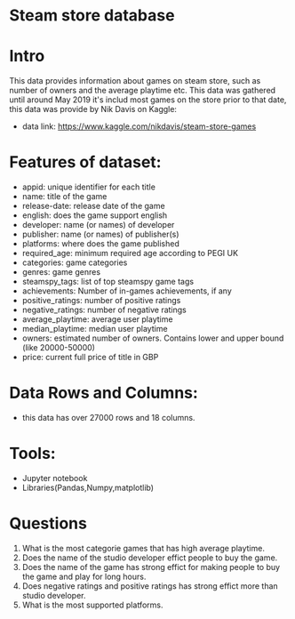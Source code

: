 # Steam store database
# Intro
This data provides information about games on steam store, such as number of owners and the average playtime etc.
This data was gathered until around May 2019 it's includ most games on the store prior to that date,
this data was provide by Nik Davis on Kaggle:
- data link: https://www.kaggle.com/nikdavis/steam-store-games
# Features of dataset:
- appid: unique identifier for each title
- name: title of the game
- release-date: release date of the game
- english: does the game support english
- developer: name (or names) of developer
- publisher: name (or names) of publisher(s)
- platforms: where does the game published
- required_age: minimum required age according to PEGI UK
- categories: game categories
- genres: game genres
- steamspy_tags: list of top steamspy game tags
- achievements: Number of in-games achievements, if any
- positive_ratings: number of positive ratings
- negative_ratings: number of negative ratings
- average_playtime: average user playtime
- median_playtime: median user playtime
- owners: estimated number of owners. Contains lower and upper bound (like 20000-50000)
- price: current full price of title in GBP
# Data Rows and Columns:
- this data has over 27000 rows and 18 columns.
# Tools:
- Jupyter notebook
- Libraries(Pandas,Numpy,matplotlib)
# Questions
1. What is the most categorie games that has high average playtime.
2. Does the name of the studio developer effict people to buy the game.
3. Does the name of the game has strong effict for making people to buy the game and play for long hours.
4. Does negative ratings and positive ratings has strong effict more than studio developer. 
5. What is the most supported platforms.
